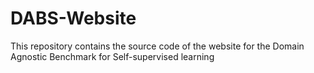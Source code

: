 # DABS-Website
This repository contains the source code of the website for the Domain Agnostic Benchmark for Self-supervised learning
